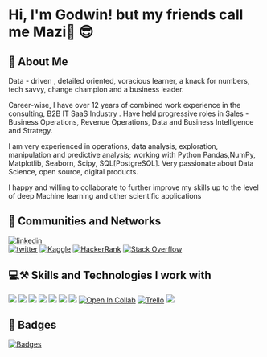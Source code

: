 
# Hi, I'm Godwin!    but my friends call me Mazi👋 😎

## 🚀 About Me
Data - driven , detailed oriented, voracious learner, a knack for numbers, tech savvy, change champion and a business leader. 

Career-wise, I have over 12 years of combined work experience in the consulting, B2B IT SaaS Industry . Have held progressive roles in Sales - Business Operations, Revenue Operations, Data and Business Intelligence and Strategy.

I am very experienced in operations, data analysis, exploration, manipulation and predictive analysis; working with   Python Pandas,NumPy, Matplotlib, Seaborn, Scipy, SQL[PostgreSQL]. Very passionate about Data Science, open source, digital products.

I happy and willing to collaborate to further improve my skills up to the level of deep Machine learning and other scientific applications


## 👯 Communities and Networks
[![linkedin](https://img.shields.io/badge/linkedin-0A66C2?style=for-the-badge&logo=linkedin&logoColor=white)](https://www.linkedin.com/in/godwinnwalozie//)  
   [![twitter](https://img.shields.io/badge/twitter-1DA1F2?style=for-the-badge&logo=twitter&logoColor=white)](https://twitter.com/godwinnwalozie/)
    [![Kaggle](https://img.shields.io/badge/Kaggle-035a7d?style=for-the-badge&logo=kaggle&logoColor=white)](https://www.kaggle.com/godwinnwalozie/)
        [![HackerRank](https://img.shields.io/badge/-Hackerrank-2EC866?style=for-the-badge&logo=HackerRank&logoColor=white)](https://www.hackerrank.com/MaziGodwin/)
            [![Stack Overflow](https://img.shields.io/badge/-Stackoverflow-FE7A16?style=for-the-badge&logo=stack-overflow&logoColor=white)](https://stackoverflow.com/users/6932684/godwin/)


## 💻⚒️ Skills and Technologies I work with
[![](https://img.shields.io/badge/Ubuntu-E95420?style=for-the-badge&logo=ubuntu&logoColor=white)](#)
[![](https://img.shields.io/badge/Windows-0078D6?style=for-the-badge&logo=windows&logoColor=white)](#)
[![](https://img.shields.io/badge/Jupyter-F37626.svg?&style=for-the-badge&logo=Jupyter&logoColor=white)](#)
[![](https://img.shields.io/badge/Python-3776AB?style=for-the-badge&logo=python&logoColor=white)](#)
[![](https://img.shields.io/badge/Numpy-777BB4?style=for-the-badge&logo=numpy&logoColor=white)](#)
[![](https://img.shields.io/badge/PostgreSQL-316192?style=for-the-badge&logo=postgresql&logoColor=white)](#)
[![](https://img.shields.io/badge/Visual_Studio-5C2D91?style=for-the-badge&logo=visual%20studio&logoColor=white)](#)
[![Open In Collab](https://colab.research.google.com/assets/colab-badge.svg)](#)
                                                                                                                                                                     [![Trello](https://img.shields.io/badge/Trello-%23026AA7.svg?style=for-the-badge&logo=Trello&logoColor=white)](#)
[![](https://img.shields.io/badge/Microsoft_Excel-217346?style=for-the-badge&logo=microsoft-excel&logoColor=white
)](#)

## 📛 Badges

[![Badges](https://user-images.githubusercontent.com/42586445/168947636-7cc97b5a-c408-42b2-92cd-ee4116fd7b43.jpg)](#)
